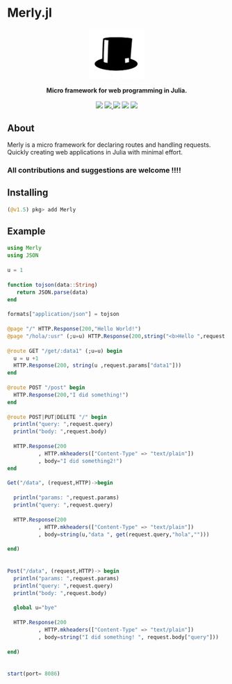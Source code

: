 # Merly.jl
<p align="center"><img src="merly.png" width="25%" ></p>
<p align="center">
<strong>Micro framework for web programming in Julia.</strong>
<br><br>
<a href="https://travis-ci.org/github/neomatrixcode/Merly.jl"><img src="https://travis-ci.org/neomatrixcode/Merly.jl.svg?branch=master"></a>
<a href="https://codecov.io/gh/neomatrixcode/Merly.jl">
  <img src="https://codecov.io/gh/neomatrixcode/Merly.jl/branch/master/graph/badge.svg" />
</a>
<a href="https://neomatrixcode.gitbook.io/merly/"><img src="https://img.shields.io/badge/docs-stable-blue.svg"></a>
<a href="https://www.repostatus.org/#active"><img src="https://www.repostatus.org/badges/latest/active.svg"></a>
<a href="https://raw.githubusercontent.com/neomatrixcode/Merly.jl/master/LICENSE.md"><img src="https://img.shields.io/badge/License-MIT-blue.svg"></a>
</p>

## About
Merly is a micro framework for declaring routes and handling requests.
Quickly creating web applications in Julia with minimal effort.

### All contributions and suggestions are welcome !!!!

Installing
----------
```julia
(@v1.5) pkg> add Merly
```

## Example

```julia
using Merly
using JSON

u = 1

function tojson(data::String)
   return JSON.parse(data)
end

formats["application/json"] = tojson

@page "/" HTTP.Response(200,"Hello World!")
@page "/hola/:usr" (;u=u) HTTP.Response(200,string("<b>Hello ",request.params["usr"],u,"!</b>"))

@route GET "/get/:data1" (;u=u) begin
  u = u +1
  HTTP.Response(200, string(u ,request.params["data1"]))
end

@route POST "/post" begin
  HTTP.Response(200,"I did something!")
end

@route POST|PUT|DELETE "/" begin
  println("query: ",request.query)
  println("body: ",request.body)

  HTTP.Response(200
          , HTTP.mkheaders(["Content-Type" => "text/plain"])
          , body="I did something2!")
end

Get("/data", (request,HTTP)->begin

  println("params: ",request.params)
  println("query: ",request.query)

  HTTP.Response(200
          , HTTP.mkheaders(["Content-Type" => "text/plain"])
          , body=string(u,"data ", get(request.query,"hola","")))

end)


Post("/data", (request,HTTP)-> begin
  println("params: ",request.params)
  println("query: ",request.query)
  println("body: ",request.body)

  global u="bye"

  HTTP.Response(200
          , HTTP.mkheaders(["Content-Type" => "text/plain"])
          , body=string("I did something! ", request.body["query"]))

end)


start(port= 8086)

```
